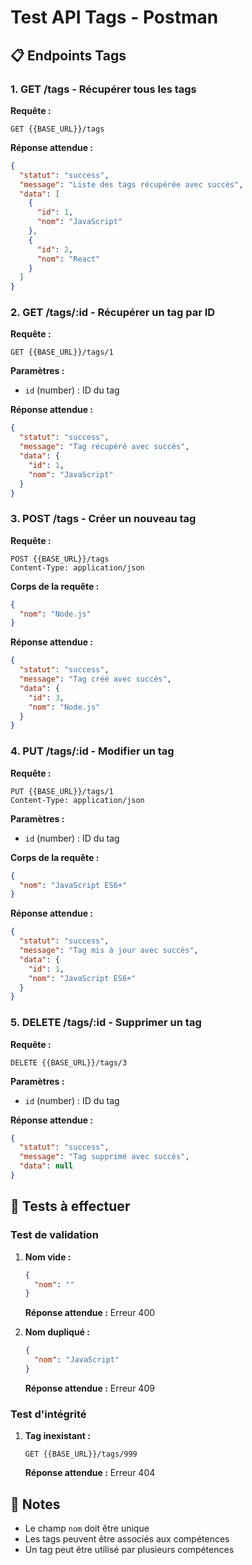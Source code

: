 # Test API Tags - Postman

## 📋 Endpoints Tags

### 1. GET /tags - Récupérer tous les tags

**Requête :**
```http
GET {{BASE_URL}}/tags
```

**Réponse attendue :**
```json
{
  "statut": "success",
  "message": "Liste des tags récupérée avec succès",
  "data": [
    {
      "id": 1,
      "nom": "JavaScript"
    },
    {
      "id": 2,
      "nom": "React"
    }
  ]
}
```

### 2. GET /tags/:id - Récupérer un tag par ID

**Requête :**
```http
GET {{BASE_URL}}/tags/1
```

**Paramètres :**
- `id` (number) : ID du tag

**Réponse attendue :**
```json
{
  "statut": "success",
  "message": "Tag récupéré avec succès",
  "data": {
    "id": 1,
    "nom": "JavaScript"
  }
}
```

### 3. POST /tags - Créer un nouveau tag

**Requête :**
```http
POST {{BASE_URL}}/tags
Content-Type: application/json
```

**Corps de la requête :**
```json
{
  "nom": "Node.js"
}
```

**Réponse attendue :**
```json
{
  "statut": "success",
  "message": "Tag créé avec succès",
  "data": {
    "id": 3,
    "nom": "Node.js"
  }
}
```

### 4. PUT /tags/:id - Modifier un tag

**Requête :**
```http
PUT {{BASE_URL}}/tags/1
Content-Type: application/json
```

**Paramètres :**
- `id` (number) : ID du tag

**Corps de la requête :**
```json
{
  "nom": "JavaScript ES6+"
}
```

**Réponse attendue :**
```json
{
  "statut": "success",
  "message": "Tag mis à jour avec succès",
  "data": {
    "id": 1,
    "nom": "JavaScript ES6+"
  }
}
```

### 5. DELETE /tags/:id - Supprimer un tag

**Requête :**
```http
DELETE {{BASE_URL}}/tags/3
```

**Paramètres :**
- `id` (number) : ID du tag

**Réponse attendue :**
```json
{
  "statut": "success",
  "message": "Tag supprimé avec succès",
  "data": null
}
```

## 🧪 Tests à effectuer

### Test de validation
1. **Nom vide :**
   ```json
   {
     "nom": ""
   }
   ```
   **Réponse attendue :** Erreur 400

2. **Nom dupliqué :**
   ```json
   {
     "nom": "JavaScript"
   }
   ```
   **Réponse attendue :** Erreur 409

### Test d'intégrité
1. **Tag inexistant :**
   ```http
   GET {{BASE_URL}}/tags/999
   ```
   **Réponse attendue :** Erreur 404

## 📝 Notes

- Le champ `nom` doit être unique
- Les tags peuvent être associés aux compétences
- Un tag peut être utilisé par plusieurs compétences
